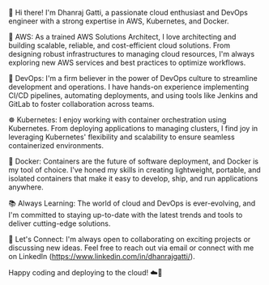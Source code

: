 👋 Hi there! I'm Dhanraj Gatti, a passionate cloud enthusiast and DevOps engineer with a strong expertise in AWS, Kubernetes, and Docker.

🔧 AWS: As a trained AWS Solutions Architect, I love architecting and building scalable, reliable, and cost-efficient cloud solutions. From designing robust infrastructures to managing cloud resources, I'm always exploring new AWS services and best practices to optimize workflows.

🚀 DevOps: I'm a firm believer in the power of DevOps culture to streamline development and operations. I have hands-on experience implementing CI/CD pipelines, automating deployments, and using tools like Jenkins and GitLab to foster collaboration across teams.

☸️ Kubernetes: I enjoy working with container orchestration using Kubernetes. From deploying applications to managing clusters, I find joy in leveraging Kubernetes' flexibility and scalability to ensure seamless containerized environments.

🐳 Docker: Containers are the future of software deployment, and Docker is my tool of choice. I've honed my skills in creating lightweight, portable, and isolated containers that make it easy to develop, ship, and run applications anywhere.

📚 Always Learning: The world of cloud and DevOps is ever-evolving, and I'm committed to staying up-to-date with the latest trends and tools to deliver cutting-edge solutions.

🤝 Let's Connect: I'm always open to collaborating on exciting projects or discussing new ideas. Feel free to reach out via email or connect with me on LinkedIn (https://www.linkedin.com/in/dhanrajgatti/).

Happy coding and deploying to the cloud! ☁️🚀
